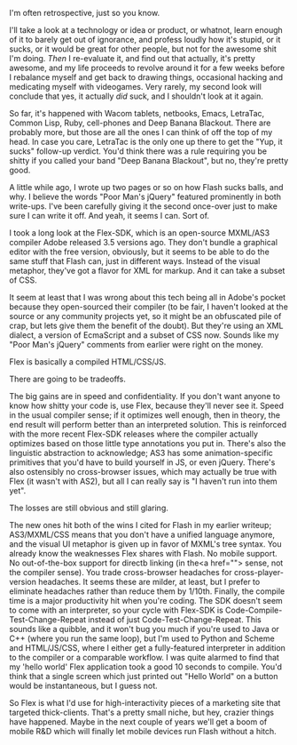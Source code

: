 I'm often retrospective, just so you know.

I'll take a look at a technology or idea or product, or whatnot, learn enough of it to barely get out of ignorance, and profess loudly how it's stupid, or it sucks, or it would be great for other people, but not for the awesome shit I'm doing. *Then* I re-evaluate it, and find out that actually, it's pretty awesome, and my life proceeds to revolve around it for a few weeks before I rebalance myself and get back to drawing things, occasional hacking and medicating myself with videogames. Very rarely, my second look will conclude that yes, it actually *did* suck, and I shouldn't look at it again.

So far, it's happened with Wacom tablets, netbooks, Emacs, LetraTac, Common Lisp, Ruby, cell-phones and Deep Banana Blackout. There are probably more, but those are all the ones I can think of off the top of my head. In case you care, LetraTac is the only one up there to get the "Yup, it sucks" follow-up verdict. You'd think there was a rule requiring you be shitty if you called your band "Deep Banana Blackout", but no, they're pretty good.

A little while ago, I wrote up two pages or so on how Flash sucks balls, and why. I believe the words "Poor Man's jQuery" featured prominently in both write-ups. I've been carefully giving it the second once-over just to make sure I can write it off. And yeah, it seems I can. Sort of.

I took a long look at the Flex-SDK, which is an open-source MXML/AS3 compiler Adobe released 3.5 versions ago. They don't bundle a graphical editor with the free version, obviously, but it seems to be able to do the same stuff that Flash can, just in different ways. Instead of the visual metaphor, they've got a flavor for XML for markup. And it can take a subset of CSS. 

It seem at least that I was wrong about this tech being all in Adobe's pocket because they open-sourced their compiler (to be fair, I haven't looked at the source or any community projects yet, so it might be an obfuscated pile of crap, but lets give them the benefit of the doubt). But they're using an XML dialect, a version of EcmaScript and a subset of CSS now. Sounds like my "Poor Man's jQuery" comments from earlier were right on the money.

Flex is basically a compiled HTML/CSS/JS. 

There are going to be tradeoffs.

The big gains are in speed and confidentiality. If you don't want anyone to know how shitty your code is, use Flex, because they'll never see it. Speed in the usual compiler sense; if it optimizes well enough, then in theory, the end result will perform better than an interpreted solution. This is reinforced with the more recent Flex-SDK releases where the compiler actually optimizes based on those little type annotations you put in. There's also the linguistic abstraction to acknowledge; AS3 has some animation-specific primitives that you'd have to build yourself in JS, or even jQuery. There's also ostensibly no cross-browser issues, which may actually be true with Flex (it wasn't with AS2), but all I can really say is "I haven't run into them yet".

The losses are still obvious and still glaring.

The new ones hit both of the wins I cited for Flash in my earlier writeup; AS3/MXML/CSS means that you don't have a unified language anymore, and the visual UI metaphor is given up in favor of MXML's tree syntax. You already know the weaknesses Flex shares with Flash. No mobile support. No out-of-the-box support for directb linking (in the&lt;a href=""&gt; sense, not the compiler sense). You trade cross-browser headaches for cross-player-version headaches. It seems these are milder, at least, but I prefer to eliminate headaches rather than reduce them by 1/10th. Finally, the compile time is a major productivity hit when you're coding. The SDK doesn't seem to come with an interpreter, so your cycle with Flex-SDK is Code-Compile-Test-Change-Repeat instead of just Code-Test-Change-Repeat. This sounds like a quibble, and it won't bug you much if you're used to Java or C++ (where you run the same loop), but I'm used to Python and Scheme and HTML/JS/CSS, where I either get a fully-featured interpreter in addition to the compiler or a comparable workflow. I was quite alarmed to find that my 'hello world' Flex application took a good 10 seconds to compile. You'd think that a single screen which just printed out "Hello World" on a button would be instantaneous, but I guess not.

So Flex is what I'd use for high-interactivity pieces of a marketing site that targeted thick-clients. That's a pretty small niche, but hey, crazier things have happened. Maybe in the next couple of years we'll get a boom of mobile R&D which will finally let mobile devices run Flash without a hitch.
